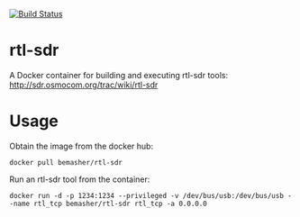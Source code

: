 [![Build Status](https://cloud.drone.io/api/badges/bgulla/rtl-sdr/status.svg)](https://cloud.drone.io/bgulla/rtl-sdr)

# rtl-sdr

A Docker container for building and executing rtl-sdr tools: http://sdr.osmocom.org/trac/wiki/rtl-sdr

# Usage

Obtain the image from the docker hub:

```docker pull bemasher/rtl-sdr```

Run an rtl-sdr tool from the container:

```docker run -d -p 1234:1234 --privileged -v /dev/bus/usb:/dev/bus/usb --name rtl_tcp bemasher/rtl-sdr rtl_tcp -a 0.0.0.0```
